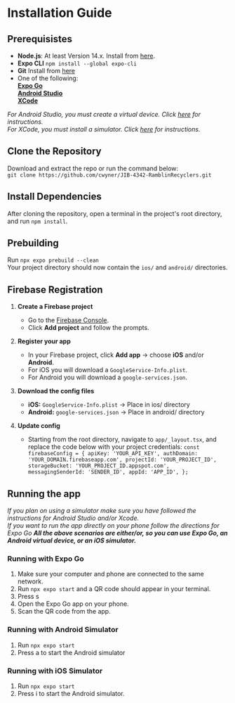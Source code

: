 # Installation Guide

## Prerequisistes
- **Node.js**: At least Version 14.x.
  Install from [here](https://nodejs.org/).
- **Expo CLI**
  `npm install --global expo-cli`
- **Git**
  Install from [here](https://git-scm.com/downloads)
- One of the following:\
  **[Expo Go](https://expo.dev/go)**\
  **[Android Studio](https://www.bing.com/search?q=android+studio&cvid=8b177a138c3b4168a80a762762ac5bbf&gs_lcrp=EgRlZGdlKgYIABBFGDkyBggAEEUYOTIGCAEQLhhAMgYIAhAAGEAyBggDEAAYQDIGCAQQABhAMgYIBRAAGEAyBggGEAAYQDIGCAcQABhA0gEIMTg4OGowajmoAgiwAgE&FORM=ANAB01&PC=U531)**\
  **[XCode](https://developer.apple.com/xcode/)**

*For Android Studio, you must create a virtual device. Click [here](https://developer.android.com/studio/run/managing-avds) for instructions.*\
*For XCode, you must install a simulator. Click [here](https://developer.apple.com/documentation/xcode/downloading-and-installing-additional-xcode-components) for instructions.*

## Clone the Repository
Download and extract the repo or run the command below:\
`git clone https://github.com/cwyner/JIB-4342-RamblinRecyclers.git`

## Install Dependencies
After cloning the repository, open a terminal in the project's root directory, and run
`npm install`.

## Prebuilding
Run `npx expo prebuild --clean`\
Your project directory should now contain the `ios/` and `android/` directories.

## Firebase Registration
1. **Create a Firebase project**  
   - Go to the [Firebase Console](https://console.firebase.google.com/).  
   - Click **Add project** and follow the prompts.

2. **Register your app**  
   - In your Firebase project, click **Add app** → choose **iOS** and/or **Android**.  
   - For iOS you will download a `GoogleService-Info.plist`.  
   - For Android you will download a `google-services.json`.

3. **Download the config files**  
   - **iOS:** `GoogleService-Info.plist` -> Place in ios/ directory
   - **Android:** `google-services.json` -> Place in android/ directory

4. **Update config**
   - Starting from the root directory, navigate to `app/_layout.tsx`, and replace the code below with your project credentials:
     `
      const firebaseConfig = {
        apiKey: 'YOUR_API_KEY',
        authDomain: 'YOUR_DOMAIN.firebaseapp.com',
        projectId: 'YOUR_PROJECT_ID',
        storageBucket: 'YOUR_PROJECT_ID.appspot.com',
        messagingSenderId: 'SENDER_ID',
        appId: 'APP_ID',
      };
     `
## Running the app
*If you plan on using a simulator make sure you have followed the instructions for Android Studio and/or Xcode.* \
*If you want to run the app directly on your phone follow the directions for Expo Go*
***All the above scenarios are either/or, so you can use Expo Go, an Android virtual device, or an iOS simulator.***

### Running with Expo Go
1. Make sure your computer and phone are connected to the same network.
2. Run `npx expo start` and a QR code should appear in your terminal.
3. Press s
4. Open the Expo Go app on your phone.
5. Scan the QR code from the app.

### Running with Android Simulator
1. Run `npx expo start`
2. Press a to start the Android simulator

### Running with iOS Simulator
1. Run `npx expo start`
2. Press i to start the Android simulator.
